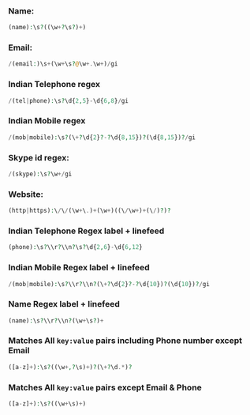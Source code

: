 ### Name:
```php
(name):\s?((\w+?\s?)+)
```

### Email:
```php
/(email:)\s+(\w+\s?@\w+.\w+)/gi
```

### Indian Telephone regex
```php
/(tel|phone):\s?\d{2,5}-\d{6,8}/gi
```

### Indian Mobile regex
```php
/(mob|mobile):\s?(\+?\d{2}?-?\d{8,15})?(\d{8,15})?/gi
```

### Skype id regex:
```php
/(skype):\s?\w+/gi
```

### Website:
```php
(http|https):\/\/(\w+\.)+(\w+)((\/\w+)+(\/)?)?
```

### Indian Telephone Regex label + linefeed
```php
(phone):\s?\\r?\\n?\s?\d{2,6}-\d{6,12}
```

### Indian Mobile Regex label + linefeed
```php
/(mob|mobile):\s?\\r?\\n?(\+?\d{2}?-?\d{10})?(\d{10})?/gi
```

### Name Regex label + linefeed
```php
(name):\s?\\r?\\n?(\w+\s?)+
```

### Matches All `key:value` pairs including Phone number except Email
```php
([a-z]+):\s?((\w+,?\s)+)?(\+?\d.*)?
```

### Matches All `key:value` pairs except Email & Phone
```php
([a-z]+):\s?((\w+\s)+)
```
